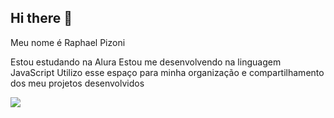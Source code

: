 ## Hi there 👋

Meu nome é Raphael Pizoni

Estou estudando na Alura
Estou me desenvolvendo na linguagem JavaScript
Utilizo esse espaço para minha organização e compartilhamento dos meu projetos desenvolvidos

![](https://facts.net/wp-content/uploads/2023/05/simpsons-gif.gif)
